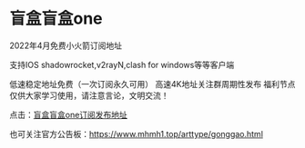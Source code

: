# 盲盒盲盒one
2022年4月免费小火箭订阅地址

支持IOS shadowrocket,v2rayN,clash for windows等等客户端

低速稳定地址免费（一次订阅永久可用）
高速4K地址关注群周期性发布
福利节点仅供大家学习使用，请注意言论，文明交流！

点击：[盲盒盲盒one订阅发布地址](https://www.mhmh1.top/art/50306.html)

也可关注官方公告板：https://www.mhmh1.top/arttype/gonggao.html
